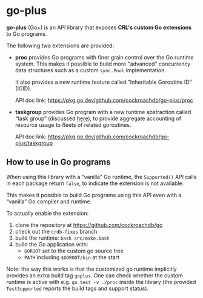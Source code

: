 # go-plus

**go-plus** (Go+) is an API library that exposes **CRL's custom Go
extensions** to Go programs.

The following two extensions are provided:

- **proc** provides Go programs with finer grain control over the
  Go runtime system. This makes it possible to build more "advanced"
  concurrency data structures such as a custom `sync.Pool` implementation.

  It also provides a new runtime feature called "Inheritable Goroutine
  ID" (IGID).

  API doc link: https://pkg.go.dev/github.com/cockroachdb/go-plus/proc

- **taskgroup** provides Go program with a new runtime abstraction called
  “task group” (discussed [here](https://github.com/cockroachdb/cockroach/pull/60589)),
  to provide aggregate accounting of resource usage to fleets of related
  goroutines.

  API doc link: https://pkg.go.dev/github.com/cockroachdb/go-plus/taskgroup

## How to use in Go programs

When using this library with a “vanilla” Go runtime, the `Supported()`
API calls in each package return `false`, to indicate the extension is
not available.

This makes it possible to build Go programs using this API
even with a “vanilla” Go compiler and runtime.

To actually enable the extension:

1. clone the repository at https://github.com/cockroachdb/go
2. check out the `crdb-fixes` branch
3. build the runtime: `bash src/make.bash`
4. build the Go application with:
   - `GOROOT` set to the custom go source tree
   - `PATH` including `$GOROOT/bin` at the start

Note: the way this works is that the customized go runtime implicitly
provides an extra build tag `goplus`. One can check whether the custom
runtime is active with e.g. `go test -v ./proc` inside the library
(the provided `TestSupported` reports the build tags and support
status).
